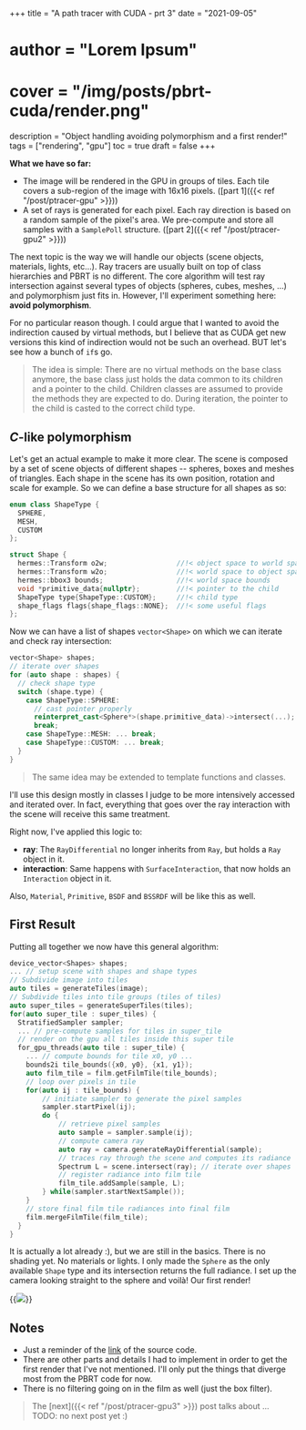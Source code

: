 +++
title = "A path tracer with CUDA - prt 3"
date = "2021-09-05"
# author = "Lorem Ipsum"
# cover = "/img/posts/pbrt-cuda/render.png"
description = "Object handling avoiding polymorphism and a first render!"
tags = ["rendering", "gpu"]
toc = true
draft = false
+++

**What we have so far:**
- The image will be rendered in the GPU in groups of tiles. Each tile covers a sub-region of the image with 16x16 pixels. ([part 1]({{< ref "/post/ptracer-gpu" >}}))
- A set of rays is generated for each pixel. Each ray direction is based on a random sample of the pixel's area. We pre-compute and store all samples with a `SamplePoll` structure. ([part 2]({{< ref "/post/ptracer-gpu2" >}}))


The next topic is the way we will handle our objects (scene objects, materials, lights, etc...). Ray tracers are usually built on top of class hierarchies and PBRT is no different.
The core algorithm will test ray intersection against several types of objects (spheres, cubes, meshes, ...) and polymorphism just fits in. However, I'll experiment something here: **avoid polymorphism**.

For no particular reason though. I could argue that I wanted to avoid the indirection caused by virtual methods, but I believe that as CUDA get new versions this kind of indirection would not be such an overhead. BUT let's see how a bunch of `if`s go.

> The idea is simple: There are no virtual methods on the base class anymore, the base class just holds the data common to its children and a pointer to the child. Children classes are assumed to provide the methods they are expected to do. During iteration, the pointer to the child is casted to the correct child type.

## _C_-like polymorphism

Let's get an actual example to make it more clear. The scene is composed by a set of scene objects of different shapes -- spheres, boxes and meshes of triangles. Each shape in the scene has its own position, rotation and scale for example. So we can define a base structure for all shapes as so:

```cpp
enum class ShapeType {
  SPHERE,
  MESH,
  CUSTOM
};

struct Shape {
  hermes::Transform o2w;                 //!< object space to world space transform
  hermes::Transform w2o;                 //!< world space to object space transform
  hermes::bbox3 bounds;                  //!< world space bounds
  void *primitive_data{nullptr};         //!< pointer to the child
  ShapeType type{ShapeType::CUSTOM};     //!< child type
  shape_flags flags{shape_flags::NONE};  //!< some useful flags
};
```

Now we can have a list of shapes `vector<Shape>` on which we can iterate and check ray intersection:

```cpp
vector<Shape> shapes;
// iterate over shapes
for (auto shape : shapes) {
  // check shape type
  switch (shape.type) {
    case ShapeType::SPHERE:
      // cast pointer properly
      reinterpret_cast<Sphere*>(shape.primitive_data)->intersect(...);
      break;
    case ShapeType::MESH: ... break;
    case ShapeType::CUSTOM: ... break;
  }
}
```

> The same idea may be extended to template functions and classes.

I'll use this design mostly in classes I judge to be more intensively accessed and iterated over.
In fact, everything that goes over the ray interaction with the scene will receive this same treatment.

Right now, I've applied this logic to:
- **ray**: The `RayDifferential` no longer inherits from `Ray`, but holds a `Ray` object in it.
- **interaction**: Same happens with `SurfaceInteraction`, that now holds an `Interaction` object in it.

Also, `Material`, `Primitive`, `BSDF` and `BSSRDF` will be like this as well. 

## First Result
Putting all together we now have this general algorithm:
```cpp
device_vector<Shapes> shapes;
... // setup scene with shapes and shape types
// Subdivide image into tiles
auto tiles = generateTiles(image);
// Subdivide tiles into tile groups (tiles of tiles)
auto super_tiles = generateSuperTiles(tiles);
for(auto super_tile : super_tiles) {
  StratifiedSampler sampler;
  ... // pre-compute samples for tiles in super_tile
  // render on the gpu all tiles inside this super tile
  for_gpu_threads(auto tile : super_tile) {
    ... // compute bounds for tile x0, y0 ...
    bounds2i tile_bounds({x0, y0}, {x1, y1});
    auto film_tile = film.getFilmTile(tile_bounds);
    // loop over pixels in tile
    for(auto ij : tile_bounds) {
        // initiate sampler to generate the pixel samples
        sampler.startPixel(ij);
        do {
            // retrieve pixel samples
            auto sample = sampler.sample(ij);
            // compute camera ray
            auto ray = camera.generateRayDifferential(sample);
            // traces ray through the scene and computes its radiance
            Spectrum L = scene.intersect(ray); // iterate over shapes
            // register radiance into film tile
            film_tile.addSample(sample, L);
        } while(sampler.startNextSample());
    }
    // store final film tile radiances into final film 
    film.mergeFilmTile(film_tile);
  }
}
```
It is actually a lot already :), but we are still in the basics. There is no shading yet. No materials or lights.
I only made the `Sphere` as the only available `Shape` type and its intersection returns the full radiance.
I set up the camera looking straight to the sphere and voilà! Our first render!

{{<image src="/img/posts/pbrt-cuda/render.png" position="center">}}


## Notes
- Just a reminder of the [link](https://github.com/filipecn/helios) of the source code.
- There are other parts and details I had to implement in order to get the first render that I've not mentioned. I'll only put the things that diverge most from the PBRT code for now.
- There is no filtering going on in the film as well (just the box filter).

> The [next]({{< ref "/post/ptracer-gpu3" >}}) post talks about ... TODO: no next post yet :)